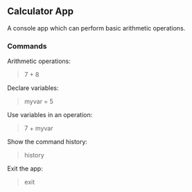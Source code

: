 ﻿## Calculator App

A console app which can perform basic arithmetic operations.

### Commands

Arithmetic operations:

> 7 + 8

Declare variables:

> myvar = 5

Use variables in an operation:

> 7 + myvar

Show the command history:

> history

Exit the app:

> exit
